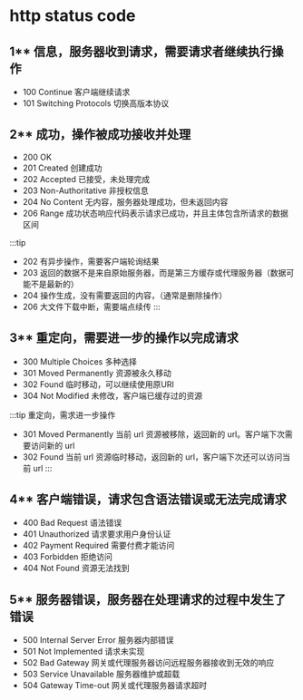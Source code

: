 # http status code

## 1**	信息，服务器收到请求，需要请求者继续执行操作
*	100 Continue 客户端继续请求
*	101 Switching Protocols 切换高版本协议

## 2**	成功，操作被成功接收并处理
*	200 OK
*	201 Created 创建成功
*	202  Accepted  已接受，未处理完成
*	203 Non-Authoritative  非授权信息
*	204 No Content  无内容，服务器处理成功，但未返回内容
*	206  Range 成功状态响应代码表示请求已成功，并且主体包含所请求的数据区间

:::tip
* 202 有异步操作，需要客户端轮询结果
* 203 返回的数据不是来自原始服务器，而是第三方缓存或代理服务器（数据可能不是最新的）
* 204 操作生成，没有需要返回的内容，（通常是删除操作）
* 206 大文件下载中断，需要端点续传
:::
## 3**	重定向，需要进一步的操作以完成请求
*	300 Multiple Choices 多种选择
*	301 Moved Permanently 资源被永久移动
*	302 Found 临时移动，可以继续使用原URI
*	304 Not Modified 未修改，客户端已缓存过的资源

:::tip
重定向，需求进一步操作
* 301 Moved Permanently 当前 url 资源被移除，返回新的 url。客户端下次需要访问新的 url
* 302 Found 当前 url 资源临时移动，返回新的 url，客户端下次还可以访问当前 url
:::
## 4**	客户端错误，请求包含语法错误或无法完成请求
*	400 Bad Request 语法错误
*	401 Unauthorized 请求要求用户身份认证
*	402 Payment Required 需要付费才能访问
*	403 Forbidden 拒绝访问
*	404 Not Found 资源无法找到

## 5**	服务器错误，服务器在处理请求的过程中发生了错误
*	500 Internal Server Error 服务器内部错误
*	501 Not Implemented 请求未实现
*	502 Bad Gateway  网关或代理服务器访问远程服务器接收到无效的响应
*	503 Service Unavailable	 服务器维护或超载
*	504 Gateway Time-out 网关或代理服务器请求超时
